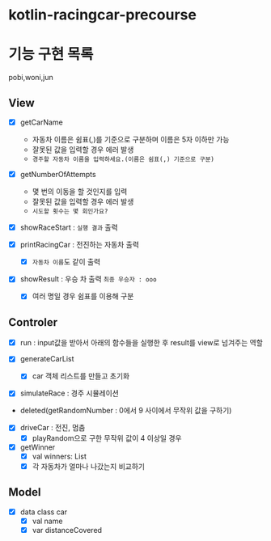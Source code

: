 # kotlin-racingcar-precourse


# 기능 구현 목록

pobi,woni,jun

## View
- [x] getCarName
  - 자동차 이름은 쉼표(,)를 기준으로 구분하며 이름은 5자 이하만 가능  
  - 잘못된 값을 입력할 경우 에러 발생
  - `경주할 자동차 이름을 입력하세요.(이름은 쉼표(,) 기준으로 구분)`

- [x] getNumberOfAttempts
  - 몇 번의 이동을 할 것인지를 입력
  - 잘못된 값을 입력할 경우 에러 발생
  - `시도할 횟수는 몇 회인가요?`

- [x] showRaceStart : `실행 결과` 출력

- [x] printRacingCar : 전진하는 자동차 출력
    - [x] `자동차 이름`도 같이 출력

- [x] showResult : 우승 차 출력 `최종 우승자 : ooo`
  - [x] 여러 명일 경우 쉼표를 이용해 구분

## Controler

- [x] run : input값을 받아서 아래의 함수들을 실행한 후 result를 view로 넘겨주는 역할

- [x] generateCarList
  - [x] car 객체 리스트를 만들고 초기화
  
- [x] simulateRace : 경주 시뮬레이션

- deleted(getRandomNumber : 0에서 9 사이에서 무작위 값을 구하기)

- [x] driveCar : 전진, 멈춤
  - [x] playRandom으로 구한 무작위 값이 4 이상일 경우

- [x] getWinner
  - [x] val winners: List<String>
  - [x] 각 자동차가 얼마나 나갔는지 비교하기

## Model
- [x] data class car
  - [x] val name
  - [x] var distanceCovered